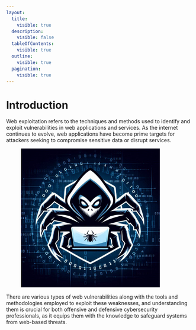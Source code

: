```yaml
---
layout:
  title:
    visible: true
  description:
    visible: false
  tableOfContents:
    visible: true
  outline:
    visible: true
  pagination:
    visible: true
---
```


# Introduction

Web exploitation refers to the techniques and methods used to identify and exploit vulnerabilities in web applications and services. As the internet continues to evolve, web applications have become prime targets for attackers seeking to compromise sensitive data or disrupt services.&#x20;

<figure><img src="../.gitbook/assets/image (38) (1).png" alt="" width="375"><figcaption></figcaption></figure>

There are various types of web vulnerabilities along with the tools and methodologies employed to exploit these weaknesses, and understanding them is crucial for both offensive and defensive cybersecurity professionals, as it equips them with the knowledge to safeguard systems from web-based threats.
